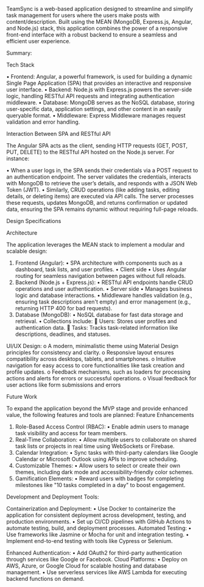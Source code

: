 TeamSync is a web-based application designed to streamline and simplify task management for users where the users make posts with content/description. Built using the MEAN (MongoDB, Express.js, Angular, and Node.js) stack, this application combines the power of a responsive front-end interface with a robust backend to ensure a seamless and efficient user experience.

Summary:

Tech Stack

•	Frontend: Angular, a powerful framework, is used for building a dynamic Single Page Application (SPA) that provides an interactive and responsive user interface.
•	Backend: Node.js with Express.js powers the server-side logic, handling RESTful API requests and integrating authentication middleware.
•	Database: MongoDB serves as the NoSQL database, storing user-specific data, application settings, and other content in an easily queryable format.
•	Middleware: Express Middleware manages request validation and error handling.

Interaction Between SPA and RESTful API

The Angular SPA acts as the client, sending HTTP requests (GET, POST, PUT, DELETE) to the RESTful API hosted on the Node.js server. For instance:

•	When a user logs in, the SPA sends their credentials via a POST request to an authentication endpoint. The server validates the credentials, interacts with MongoDB to retrieve the user’s details, and responds with a JSON Web Token (JWT).
•	Similarly, CRUD operations (like adding tasks, editing details, or deleting items) are executed via API calls. The server processes these requests, updates MongoDB, and returns confirmation or updated data, ensuring the SPA remains dynamic without requiring full-page reloads.

Design Specifications

Architecture

The application leverages the MEAN stack to implement a modular and scalable design:
1.	Frontend (Angular):
•	SPA architecture with components such as a dashboard, task lists, and user profiles.
•	Client side
•	Uses Angular routing for seamless navigation between pages without full reloads.
2.	Backend (Node.js + Express.js):
•	RESTful API endpoints handle CRUD operations and user authentication.
•	Server side
•	Manages business logic and database interactions.
•	Middleware handles validation (e.g., ensuring task descriptions aren't empty) and error management (e.g., returning HTTP 400 for bad requests).
3.	Database (MongoDB):
•	NoSQL database for fast data storage and retrieval. 
•	Collections include:
	Users: Stores user profiles and authentication data.
	Tasks: Tracks task-related information like descriptions, deadlines, and statuses.

UI/UX Design:
o	A modern, minimalistic theme using Material Design principles for consistency and clarity.
o	Responsive layout ensures compatibility across desktops, tablets, and smartphones.
o	Intuitive navigation for easy access to core functionalities like task creation and profile updates.
o	Feedback mechanisms, such as loaders for processing actions and alerts for errors or successful operations.
o	Visual feedback for user actions like form submissions and errors

Future Work

To expand the application beyond the MVP stage and provide enhanced value, the following features and tools are planned:
Feature Enhancements
1.	Role-Based Access Control (RBAC): 
•	Enable admin users to manage task visibility and access for team members.
2.	Real-Time Collaboration:
•	Allow multiple users to collaborate on shared task lists or projects in real time using WebSockets or Firebase.
3.	Calendar Integration: 
•	Sync tasks with third-party calendars like Google Calendar or Microsoft Outlook using APIs to improve scheduling.
4.	Customizable Themes:
•	Allow users to select or create their own themes, including dark mode and accessibility-friendly color schemes.
5.	Gamification Elements:
•	Reward users with badges for completing milestones like "10 tasks completed in a day" to boost engagement.


Development and Deployment Tools:

Containerization and Deployment:
•	Use Docker to containerize the application for consistent deployment across development, testing, and production environments.
•	Set up CI/CD pipelines with GitHub Actions to automate testing, build, and deployment processes.
 Automated Testing:
•	Use frameworks like Jasmine or Mocha for unit and integration testing.
•	Implement end-to-end testing with tools like Cypress or Selenium.

Enhanced Authentication:
•	Add OAuth2 for third-party authentication through services like Google or Facebook.
Cloud Platforms:
•	Deploy on AWS, Azure, or Google Cloud for scalable hosting and database management.
•	Use serverless services like AWS Lambda for executing backend functions on demand.
